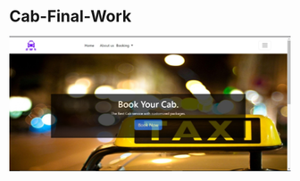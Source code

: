# Cab-Final-Work
![alt text](https://github.com/georgekuttycl/Cab-Management-Service/blob/master/Screenshots/HomePage%20part%201.jpg)
